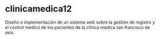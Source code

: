 # clinicamedica12
Diseño e implementación de un sistema web sobre la gestión de registro y el control medico de los pacientes de la clínica medica san francisco de asís.
